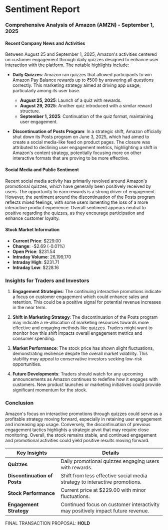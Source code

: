 # Sentiment Report

### Comprehensive Analysis of Amazon (AMZN) - September 1, 2025

#### Recent Company News and Activities
Between August 25 and September 1, 2025, Amazon's activities centered on customer engagement through daily quizzes designed to enhance user interaction with the platform. The notable highlights include:

- **Daily Quizzes**: Amazon ran quizzes that allowed participants to win Amazon Pay Balance rewards up to ₹500 by answering all questions correctly. This marketing strategy aimed at driving app usage, particularly among its user base.
  - **August 25, 2025**: Launch of a quiz with rewards.
  - **August 29, 2025**: Another quiz introduced with a similar reward structure.
  - **September 1, 2025**: Continuation of the quiz format, maintaining user engagement.

- **Discontinuation of Posts Program**: In a strategic shift, Amazon officially shut down its Posts program on June 3, 2025, which had aimed to create a social media-like feed on product pages. The closure was attributed to declining user engagement metrics, highlighting a shift in Amazon's content strategy, potentially focusing more on other interactive formats that are proving to be more effective.

#### Social Media and Public Sentiment
Recent social media activity has primarily revolved around Amazon's promotional quizzes, which have generally been positively received by users. The opportunity to earn rewards is a strong driver of engagement. However, the sentiment around the discontinuation of the Posts program reflects mixed feelings, with some users lamenting the loss of a more interactive product experience. Overall sentiment appears neutral to positive regarding the quizzes, as they encourage participation and enhance customer loyalty.

#### Stock Market Information
- **Current Price**: $229.00
- **Change**: -$2.69 (-0.01%)
- **Open Price**: $231.54
- **Intraday Volume**: 26,199,170
- **Intraday High**: $231.71
- **Intraday Low**: $228.16

### Insights for Traders and Investors
1. **Engagement Strategies**: The continuing interactive promotions indicate a focus on customer engagement which could enhance sales and retention. This could be a positive signal for potential revenue increases in the near term.

2. **Shift in Marketing Strategy**: The discontinuation of the Posts program may indicate a re-allocation of marketing resources towards more effective and engaging methods like quizzes. Traders might want to monitor how this shift impacts overall engagement metrics and consumer spending.

3. **Market Performance**: The stock price has shown slight fluctuations, demonstrating resilience despite the overall market volatility. This stability may appeal to conservative investors seeking low-risk opportunities.

4. **Future Developments**: Traders should watch for any upcoming announcements as Amazon continues to redefine how it engages with customers. New product launches or marketing initiatives could provide significant momentum for the stock.

### Conclusion
Amazon's focus on interactive promotions through quizzes could serve as a profitable strategy moving forward, especially in retaining user engagement and increasing app usage. Conversely, the discontinuation of previous engagement tactics highlights a strategic pivot that may require close monitoring. Overall, the stock remains stable, and continued engagement and promotional activities could yield positive results moving forward.

| Key Insights | Details |
|--------------|---------|
| **Quizzes** | Daily promotional quizzes engaging users with rewards. |
| **Discontinuation of Posts** | Shift from less effective social media strategy to interactive promotions. |
| **Stock Performance** | Current price at $229.00 with minor fluctuations. |
| **Engagement Strategy** | Continued focus on customer interactivity may positively impact future revenue. |

FINAL TRANSACTION PROPOSAL: **HOLD**
